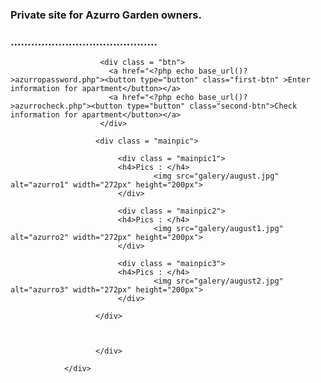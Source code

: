 <?php
include_once 'azurroheader.php';
?>
<!DOCTYPE html>
<html lang="en">
<head>
    <meta charset="UTF-8">
    <meta name="viewport" content="width=device-width, initial-scale=1.0">
    <link rel="stylesheet" type="text/css" href="azurrostyle.css" media="screen"/>
    <title>AzurroFirstPage</title>
</head>
<body>
                <div class="main">
                        <div class="text">
                           <h3>Private site for Azurro Garden owners.</h>
                           <h3>...........................................</h>            
                        </div>

                        <div class = "btn">
                          <a href="<?php echo base_url()?>azurropassword.php"><button type="button" class="first-btn" >Enter information for apartment</button></a>
                          <a href="<?php echo base_url()?>azurrocheck.php"><button type="button" class="second-btn">Check information for apartment</button></a>
                        </div>
                        
                       <div class = "mainpic">
                       
                            <div class = "mainpic1">
                            <h4>Pics : </h4>
                                    <img src="galery/august.jpg" alt="azurro1" width="272px" height="200px">
                            </div>
                            
                            <div class = "mainpic2">
                            <h4>Pics : </h4>
                                    <img src="galery/august1.jpg" alt="azurro2" width="272px" height="200px">
                            </div>

                            <div class = "mainpic3">
                            <h4>Pics : </h4>
                                    <img src="galery/august2.jpg" alt="azurro3" width="272px" height="200px">
                            </div>
                            
                       </div>   
                          
                       
          
                       </div>

                </div>  
</body>
</html>
<?php
include_once 'azurrofooter.php';
?>

